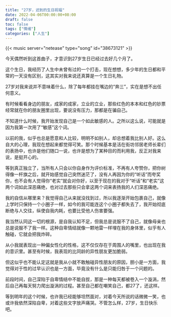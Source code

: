 ```yaml
---
title: "27岁，迟到的生日祝福"
date: 2022-04-06T00:00:00+08:00
draft: false
toc: false
tags: ["情绪"]
categories: ["人生"]
---
```


{{< music server="netease" type="song" id="38673121" >}}

今天偶然听到这首曲子，才意识到27岁生日已经过去好几个月了。

这个生日，我经历了人生中未曾有过的一个打击，现在想想，多少年的生日都和平常的一天没有区别，这其实对我来说还真算是一个生日礼物。

27岁对我来说并不意味着什么，除了每年都挂在嘴边的“奔三”，实在是想不出任何意义。

有时候看看身边的朋友，成家的成家，立业的立业，那些红色的本本和红色的钞票经常就在你的朋友圈里出现，要说没有压力，那都是在骗自己。

不知道什么时候，我开始发现自己是一个如此敏感的人。之所以这么说，可能就是因为我第一次用了“敏感”这个词。

以前的我，似乎也总是愿意和人比较，明明不如别人，却总想着我比别人好。这么自大的心理，我现在想起来都觉得可笑。那个时候基本是活在街坊邻居老师长辈们的表扬中，也许是他们随口一说，也许是想为了某种目的而利用我，反正对我来说，是挺开心的。

等到真正独立了，当所有人只会以你自身作为评价标准，不再有人夸赞你，把你树得像一杆旗之后，就开始感觉自己突然迷茫了，没有人再因为你的“听话”而夸奖你，也不会有人觉得你“老实”就会对你好，以至于现在的我对于“听话”和“老实”这两个词如此深恶痛绝，也对过去那些只会拿这两个词来表扬我的人们深恶痛绝。

我的自信从哪里来？我觉得自己从来就没找到过，所以我逐渐开始包裹自己，就像上学时只保持一个小圈子一样，如今的我可能连这个小圈子都失去了，我开始彻底断绝与人交往，纵使自我内耗，也要比受他人伤害要强。

我当然认同这一切的根源，是自我认知不足，但我总是说服不了自己，就像母亲也总是说服不了我一样。这种自卑情结就像一颗地雷一样埋在我的身体里，似乎有人触碰，它就会把我炸碎。

从小我就表现出一种偏女性化的性格，这不仅仅存在于周围人的嘴里，也出现在我的意识里。甚至有时候，我表现的比同龄的异性朋友更加脆弱。

但这似乎也不能认定这就是我从小就不敢触碰异性朋友的原因，胆小是一方面，我觉得对于性的过早认识也是一方面，毕竟没有什么是只能归咎于一个问题的。

前段时间，自己深陷于自卑情结中不能自拔，那是一种每天都被卷入一个漩涡，然后自己再每天努力爬出漩涡的过程。甚至自己都在嘲笑自己，都27了，还这样。

等到明年的这个时候，也许我已经能够坦然面对，对着今天所说的话微微一笑，也或许我依然深陷自卑，对着这些文字放声痛哭。不管怎么样，27岁，生日快乐吧。





